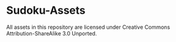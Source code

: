 # Sudoku-Assets
All assets in this repository are licensed under Creative Commons Attribution-ShareAlike 3.0 Unported.
